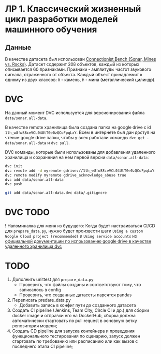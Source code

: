 # ЛР 1. Классический жизненный цикл разработки моделей машинного обучения

## Данные

В качестве датасета был использован [Connectionist Bench (Sonar, Mines vs. Rocks)](https://archive.ics.uci.edu/dataset/151/connectionist+bench+sonar+mines+vs+rocks). Датасет содержит 208 объектов, каждый из которых описывается 60 признаками. Признаки - амплитуды частот звукового сигнала, отраженного от объекта. Каждый объект принадлежит к одному из двух классов: `R` - камень, `M` - мина (металлический цилиндр).

<!-- ## Модель и ее обучение -->

# DVC

На данный момент DVC используется для версионирования файла `data/sonar.all-data`.

В качестве remote хранилища была создана папка на google drive с id `1lh_wUfw88ceVCL04UtT0e0zQCoFpqLxY`. Всем в интернете был дан доступ на чтение google drive папки, чтобы у всех работали команды `dvc get . data/sonar.all-data` и `dvc pull`.

DVC команды, которые были использованы для добавления удаленного хранилища и сохранения на нем первой версии `data/sonar.all-data`:

```bash
dvc init
dvc remote add -d myremote gdrive://1lh_wUfw88ceVCL04UtT0e0zQCoFpqLxY
dvc remote modify myremote gdrive_acknowledge_abuse true
dvc add data/sonar.all-data
dvc push

git add data/sonar.all-data.dvc data/.gitignore
```

# DVC TODO
! Напоминалка для меня из будущего: Когда будет настраиваться CI/CD для `prepare_data.py`, нужно будет произвести шаги `Using a custom Google Cloud project (recommended)` и `Using service accounts` из [официальной документации по испоьзованию google drive в качестве удаленного хранилища dvc](https://dvc.org/doc/user-guide/data-management/remote-storage/google-drive#using-a-custom-google-cloud-project-recommended)

 
# TODO
1. Дополнить unittest для `prepare_data.py`
    * Проверить, что файлы созданы и соответствуют тому, что записалось в config
    * Проверить, что созданные датасеты парсятся pandas
2. Переписать predare_data.py
    * Добавить запись в конфиг пути до созданного датасета
3. Создать CI pipeline (Jenkins, Team City, Circle CI и др.) для сборки docker image и отправки его на DockerHub, сборка должна автоматически  стартовать по pull request в основную ветку репозитория модели;
4. Создать CD pipeline для запуска контейнера и проведения функционального тестирования по сценарию, запуск должен стартовать  по требованию или расписанию или как вызов с последнего этапа CI pipeline;